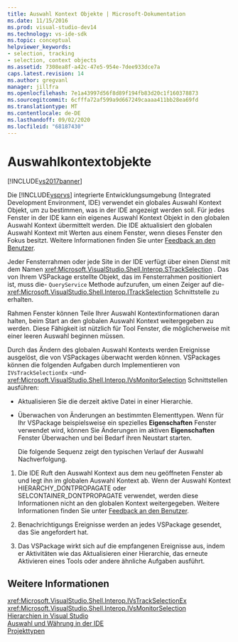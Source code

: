 ```yaml
---
title: Auswahl Kontext Objekte | Microsoft-Dokumentation
ms.date: 11/15/2016
ms.prod: visual-studio-dev14
ms.technology: vs-ide-sdk
ms.topic: conceptual
helpviewer_keywords:
- selection, tracking
- selection, context objects
ms.assetid: 7308ea8f-a42c-47e5-954e-7dee933dce7a
caps.latest.revision: 14
ms.author: gregvanl
manager: jillfra
ms.openlocfilehash: 7e1a43997d56f8d89f194fb83d20c1f160378873
ms.sourcegitcommit: 6cfffa72af599a9d667249caaaa411bb28ea69fd
ms.translationtype: MT
ms.contentlocale: de-DE
ms.lasthandoff: 09/02/2020
ms.locfileid: "68187430"
---
```

# <a name="selection-context-objects"></a>Auswahlkontextobjekte
[!INCLUDE[vs2017banner](../../includes/vs2017banner.md)]

Die [!INCLUDE[vsprvs](../../includes/vsprvs-md.md)] integrierte Entwicklungsumgebung (Integrated Development Environment, IDE) verwendet ein globales Auswahl Kontext Objekt, um zu bestimmen, was in der IDE angezeigt werden soll. Für jedes Fenster in der IDE kann ein eigenes Auswahl Kontext Objekt in den globalen Auswahl Kontext übermittelt werden. Die IDE aktualisiert den globalen Auswahl Kontext mit Werten aus einem Fenster, wenn dieses Fenster den Fokus besitzt. Weitere Informationen finden Sie unter [Feedback an den Benutzer](../../extensibility/internals/feedback-to-the-user.md).  
  
 Jeder Fensterrahmen oder jede Site in der IDE verfügt über einen Dienst mit dem Namen <xref:Microsoft.VisualStudio.Shell.Interop.STrackSelection> . Das von Ihrem VSPackage erstellte Objekt, das im Fensterrahmen positioniert ist, muss die- `QueryService` Methode aufzurufen, um einen Zeiger auf die- <xref:Microsoft.VisualStudio.Shell.Interop.ITrackSelection> Schnittstelle zu erhalten.  
  
 Rahmen Fenster können Teile Ihrer Auswahl Kontextinformationen daran halten, beim Start an den globalen Auswahl Kontext weitergegeben zu werden. Diese Fähigkeit ist nützlich für Tool Fenster, die möglicherweise mit einer leeren Auswahl beginnen müssen.  
  
 Durch das Ändern des globalen Auswahl Kontexts werden Ereignisse ausgelöst, die von VSPackages überwacht werden können. VSPackages können die folgenden Aufgaben durch Implementieren von `IVsTrackSelectionEx` -und- <xref:Microsoft.VisualStudio.Shell.Interop.IVsMonitorSelection> Schnittstellen ausführen:  
  
- Aktualisieren Sie die derzeit aktive Datei in einer Hierarchie.  
  
- Überwachen von Änderungen an bestimmten Elementtypen. Wenn für Ihr VSPackage beispielsweise ein spezielles **Eigenschaften** Fenster verwendet wird, können Sie Änderungen im aktiven **Eigenschaften** Fenster Überwachen und bei Bedarf ihren Neustart starten.  
  
  Die folgende Sequenz zeigt den typischen Verlauf der Auswahl Nachverfolgung.  
  
1. Die IDE Ruft den Auswahl Kontext aus dem neu geöffneten Fenster ab und legt ihn im globalen Auswahl Kontext ab. Wenn der Auswahl Kontext HIERARCHY_DONTPROPAGATE oder SELCONTAINER_DONTPROPAGATE verwendet, werden diese Informationen nicht an den globalen Kontext weitergegeben. Weitere Informationen finden Sie unter [Feedback an den Benutzer](../../extensibility/internals/feedback-to-the-user.md).  
  
2. Benachrichtigungs Ereignisse werden an jedes VSPackage gesendet, das Sie angefordert hat.  
  
3. Das VSPackage wirkt sich auf die empfangenen Ereignisse aus, indem er Aktivitäten wie das Aktualisieren einer Hierarchie, das erneute Aktivieren eines Tools oder andere ähnliche Aufgaben ausführt.  
  
## <a name="see-also"></a>Weitere Informationen  
 <xref:Microsoft.VisualStudio.Shell.Interop.IVsTrackSelectionEx>   
 <xref:Microsoft.VisualStudio.Shell.Interop.IVsMonitorSelection>   
 [Hierarchien in Visual Studio](../../extensibility/internals/hierarchies-in-visual-studio.md)   
 [Auswahl und Währung in der IDE](../../extensibility/internals/selection-and-currency-in-the-ide.md)   
 [Projekttypen](../../extensibility/internals/project-types.md)
